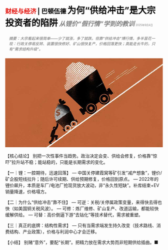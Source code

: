 <span style="color:#E3120B; font-size:14.9pt; font-weight:bold;">财经与经济</span> <span style="color:#000000; font-size:14.9pt; font-weight:bold;">| 巴顿伍德</span>
<span style="color:#000000; font-size:21.0pt; font-weight:bold;">为何“供给冲击”是大宗投资者的陷阱</span>
<span style="color:#808080; font-size:14.9pt; font-weight:bold; font-style:italic;">从锂价“假行情”学到的教训</span>
<span style="color:#808080; font-size:6.2pt;">2025年9月4日</span>

<div style="padding:8px 12px; color:#666; font-size:9.0pt; font-style:italic; margin:12px 0;">
摘要：大宗看起来很简单——少了就涨，多了就跌。但靠“供给冲击”博行情，多半昙花一现：行政关停易反转、装置很快修好、矿山很快复产，价格回落更快；真能走长牛的，只有“需求结构升级”。
</div>

![](../images/061_Why_supply_shocks_are_a_trap_for_commodity_investors/p0251_img01.jpeg)

【核心结论】
别把一次性事件当趋势。政治决定会变、供给会修复，价格靠“惊吓”拉升站不稳；能站稳的，只能是长期需求的变化。

【一｜锂：一腔期待，迅速回落】
— 中国关停建霞窝等矿引发“减产想象”，锂价/矿企股短线拉升；随后许可续期、供给预期修复，价格回到原点。
— 2022年的锂价飙升，本质是车厂/电池厂抢现货放大波动，非“永久性短缺”。补库结束+EV销量降速，价格塌方。

【二｜为什么“供给冲击”靠不住】
— 可逆：关税/关停属政策变量，来得快去得也快（如美国铜关税风波）。
— 可修：炼厂维修、矿山复产、改道运输，都能较快缓解供给。
— 可替：高价倒逼下游“去钴化”等技术替代，需求被重塑。

【三｜真正的底牌：结构性需求】
— 只有当需求端发生持久改变（技术路线、消费结构、产业政策），价格与利润中心才会迁移。

【小结】
别赌“意外”，要配“长期”。把精力放在需求大势而非短期供给插曲。■



